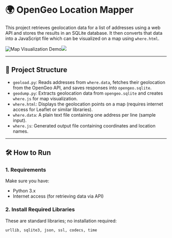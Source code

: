 # 🌍 OpenGeo Location Mapper

This project retrieves geolocation data for a list of addresses using a web API and stores the results in an SQLite database. It then converts that data into a JavaScript file which can be visualized on a map using `where.html`.

![Map Visualization Demo](https://assets.grab.com/wp-content/uploads/sites/4/2023/02/13123441/exploredata.gif)![](https://i.gifer.com/DD6E.gif)
<!-- Replace this GIF with a screen recording of your actual project if available -->

---

## 📁 Project Structure

- `geoload.py`: Reads addresses from `where.data`, fetches their geolocation from the OpenGeo API, and saves responses into `opengeo.sqlite`.
- `geodump.py`: Extracts geolocation data from `opengeo.sqlite` and creates `where.js` for map visualization.
- `where.html`: Displays the geolocation points on a map (requires internet access for Leaflet or similar libraries).
- `where.data`: A plain text file containing one address per line (sample input).
- `where.js`: Generated output file containing coordinates and location names.

---

## 🛠 How to Run

### 1. Requirements
Make sure you have:
- Python 3.x
- Internet access (for retrieving data via API)

### 2. Install Required Libraries
These are standard libraries; no installation required:
```bash
urllib, sqlite3, json, ssl, codecs, time
